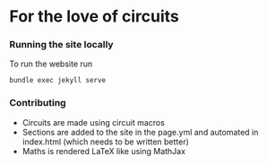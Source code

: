 
# For the love of circuits

### Running the site locally
To run the website run
```
bundle exec jekyll serve
```

### Contributing
* Circuits are made using circuit macros
* Sections are added to the site in the page.yml and automated in index.html (which needs to be written better)
* Maths is rendered LaTeX like using MathJax